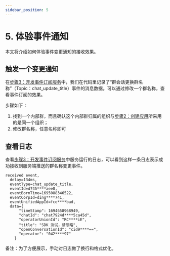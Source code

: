 ```yaml
---
sidebar_position: 5
---
```


# 5. 体验事件通知

本文将介绍如何体验事件变更通知的接收效果。

## 触发一个变更通知

在[步骤3：开发事件订阅服务](build-listener)中，我们在代码里记录了“群会话更换群名称”（Topic：chat_update_title）事件的消息数据。可以通过修改一个群名称，查看事件订阅的效果。

步骤如下：
1. 找到一个内部群，而且确认这个内部群归属的组织与[步骤2：创建应用](create-app)所采用的是同一个组织；
2. 修改群名称，任意名称即可

## 查看日志

查看[步骤3：开发事件订阅服务](build-listener)中服务运行的日志，可以看到这样一条日志表示成功接收到服务端推送的群名称变更事件。

```text wordWrap=true
received event,
  delay=134ms,
  eventType=chat_update_title,
  eventId=d745****aee8,
  eventBornTime=1695088346522,
  eventCorpId=ding****741,
  eventUnifiedAppId=fce****bad,
  data={
      "timeStamp": 1694658968949,
      "chatId": "chat7924d****5ca45d",
      "operatorUnionId": "RC****iE",
      "title": "SDK 测试，请忽略",
      "openConversationId": "cid9****==",
      "operator": "042****97"
    }
```

备注：为了方便展示，手动对日志做了换行和格式优化。